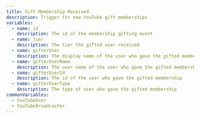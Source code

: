 ```yaml
---
title: Gift Membership Received
description: Trigger for new YouTube gift memberships
variables:
  - name: id
    description: The id of the membership gifting event
  - name: tier
    description: The tier the gifted user received
  - name: gifterUser
    description: The display name of the user who gave the gifted membership
  - name: gifterUserName
    description: The user name of the user who gave the gifted membership
  - name: gifterUserId
    description: The id of the user who gave the gifted membership
  - name: gifterUserType
    description: The type of user who gave the gifted membership
commonVariables:
  - YouTubeUser
  - YouTubeBroadcaster
---
```

